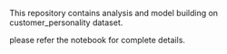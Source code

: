 This repository contains analysis and model building on customer_personality dataset.

please refer the notebook for complete details.
